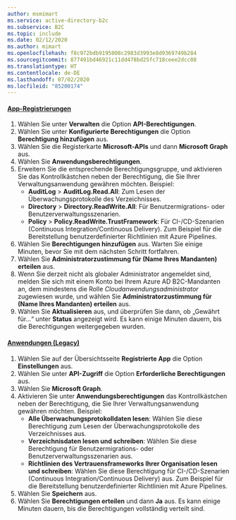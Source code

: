 ```yaml
---
author: msmimart
ms.service: active-directory-b2c
ms.subservice: B2C
ms.topic: include
ms.date: 02/12/2020
ms.author: mimart
ms.openlocfilehash: f8c972bdb9195008c2983d3993e8d9369749b284
ms.sourcegitcommit: 877491bd46921c11dd478bd25fc718ceee2dcc08
ms.translationtype: HT
ms.contentlocale: de-DE
ms.lasthandoff: 07/02/2020
ms.locfileid: "85200174"
---
```

#### <a name="app-registrations"></a>[App-Registrierungen](#tab/app-reg-ga/) 

1. Wählen Sie unter **Verwalten** die Option **API-Berechtigungen**.
1. Wählen Sie unter **Konfigurierte Berechtigungen** die Option **Berechtigung hinzufügen** aus.
1. Wählen Sie die Registerkarte **Microsoft-APIs** und dann **Microsoft Graph** aus.
1. Wählen Sie **Anwendungsberechtigungen**.
1. Erweitern Sie die entsprechende Berechtigungsgruppe, und aktivieren Sie das Kontrollkästchen neben der Berechtigung, die Sie Ihrer Verwaltungsanwendung gewähren möchten. Beispiel:
    * **AuditLog** > **AuditLog.Read.All**: Zum Lesen der Überwachungsprotokolle des Verzeichnisses.
    * **Directory** > **Directory.ReadWrite.All**: Für Benutzermigrations- oder Benutzerverwaltungsszenarien.
    * **Policy** > **Policy.ReadWrite.TrustFramework**: Für CI-/CD-Szenarien (Continuous Integration/Continuous Delivery). Zum Beispiel für die Bereitstellung benutzerdefinierter Richtlinien mit Azure Pipelines.
1. Wählen Sie **Berechtigungen hinzufügen** aus. Warten Sie einige Minuten, bevor Sie mit dem nächsten Schritt fortfahren.
1. Wählen Sie **Administratorzustimmung für (Name Ihres Mandanten) erteilen** aus.
1. Wenn Sie derzeit nicht als globaler Administrator angemeldet sind, melden Sie sich mit einem Konto bei Ihrem Azure AD B2C-Mandanten an, dem mindestens die Rolle *Cloudanwendungsadministrator* zugewiesen wurde, und wählen Sie **Administratorzustimmung für (Name Ihres Mandanten) erteilen** aus.
1. Wählen Sie **Aktualisieren** aus, und überprüfen Sie dann, ob „Gewährt für...“ unter **Status** angezeigt wird. Es kann einige Minuten dauern, bis die Berechtigungen weitergegeben wurden.

#### <a name="applications-legacy"></a>[Anwendungen (Legacy)](#tab/applications-legacy/)

1. Wählen Sie auf der Übersichtsseite **Registrierte App** die Option **Einstellungen** aus.
1. Wählen Sie unter **API-Zugriff** die Option **Erforderliche Berechtigungen** aus.
1. Wählen Sie **Microsoft Graph**.
1. Aktivieren Sie unter **Anwendungsberechtigungen** das Kontrollkästchen neben der Berechtigung, die Sie Ihrer Verwaltungsanwendung gewähren möchten. Beispiel:
    * **Alle Überwachungsprotokolldaten lesen**: Wählen Sie diese Berechtigung zum Lesen der Überwachungsprotokolle des Verzeichnisses aus.
    * **Verzeichnisdaten lesen und schreiben**: Wählen Sie diese Berechtigung für Benutzermigrations- oder Benutzerverwaltungsszenarien aus.
    * **Richtlinien des Vertrauensframeworks Ihrer Organisation lesen und schreiben**: Wählen Sie diese Berechtigung für CI-/CD-Szenarien (Continuous Integration/Continuous Delivery) aus. Zum Beispiel für die Bereitstellung benutzerdefinierter Richtlinien mit Azure Pipelines.
1. Wählen Sie **Speichern** aus.
1. Wählen Sie **Berechtigungen erteilen** und dann **Ja** aus. Es kann einige Minuten dauern, bis die Berechtigungen vollständig verteilt sind.
